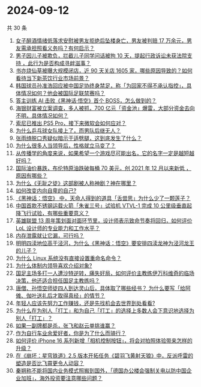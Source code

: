 # 2024-09-12

共 30 条

<!-- BEGIN ZHIHUVIDEO -->
<!-- 最后更新时间 Thu Sep 12 2024 00:25:54 GMT+0800 (China Standard Time) -->
1. [女子醉酒情绪低落求安慰被男友拒绝后坠楼身亡，男友被判赔 17 万余元，男友需承担照看义务吗？有何启示？](https://www.zhihu.com/question/666824181)
1. [男子因儿子被欺负，拦截儿子同学问话被拘 10 天，提起行政诉讼未获法院支持 ，此行为是否构成寻衅滋事？](https://www.zhihu.com/question/666756976)
1. [书亦烧仙草被曝大规模闭店，近 90 天关店 1605 家，哪些原因导致的？如何看待当下新茶饮行业市场前景？](https://www.zhihu.com/question/666777494)
1. [韩国球员孙准浩回应被中国足协终身禁足，称「为回家不得不承认指控」，具体情况如何？他会被国际足联禁赛吗？](https://www.zhihu.com/question/666868772)
1. [答主训练 AI 击败《黑神话·悟空》首个 BOSS，怎么做到的？](https://www.zhihu.com/question/665989288)
1. [海银财富被立案调查，多人被抓，700 亿元「资金池」爆雷，大部分资金去向不明，具体情况如何？](https://www.zhihu.com/question/666843400)
1. [索尼已推出 PS5 Pro，接下来微软会如何应对？](https://www.zhihu.com/question/666746167)
1. [为什么乒乓球女队接上了，而男队后继无人？](https://www.zhihu.com/question/663580039)
1. [张雨绮脱口秀疑似暗示于适劈腿，这到底发生了什么？](https://www.zhihu.com/question/666795119)
1. [为什么很多人当领导后，性格就立马变了？](https://www.zhihu.com/question/666583285)
1. [从传播学的角度来说，如果希望一个游戏尽可能出名，它的名字一定是越短越好吗？](https://www.zhihu.com/question/632726275)
1. [国际油价暴跌，布伦特原油跌破每桶 70 美元，创 2021 年 12 月以来新低 ，原因有哪些？](https://www.zhihu.com/question/666822284)
1. [为什么《无耻之徒》这部剧被人称神剧？神在哪里？](https://www.zhihu.com/question/29584691)
1. [如何改变内向自卑的自己?](https://www.zhihu.com/question/666764520)
1. [《黑神话：悟空》 中，天命人得到的道具「舌尝思」为什么少了一颗莲子？](https://www.zhihu.com/question/666506718)
1. [中国首款不锈钢运载火箭「朱雀三号」试验机 VTVL-1 完成 10 公里级垂直起降飞行试验，有哪些重要意义？](https://www.zhihu.com/question/666841762)
1. [英雄联盟 13 周年策划面对面环节里，设计师表示致命节奏将回归，如何评价 LoL 设计师的专业能力和工作水平？](https://www.zhihu.com/question/666499239)
1. [内存泄露就让它漏，可行吗？](https://www.zhihu.com/question/634940930)
1. [明明四渎地位高于泾河，为什么《黑神话：悟空》要安排四渎龙神为泾河龙王的儿子？](https://www.zhihu.com/question/666128487)
1. [为什么 Linux 系统没有直接设置重命名命令？](https://www.zhihu.com/question/666698290)
1. [为什么体制内领导喜欢介绍对象?](https://www.zhihu.com/question/661117088)
1. [国足主场多打一人遭沙特逆转，痛失好局，如何评价主教练伊万科维奇的临场决策，他还适合担任国足主教练吗？](https://www.zhihu.com/question/666361555)
1. [唐僧、孙悟空师徒四人到达灵山后，具体取了哪些经书？ 为什么要写「给阿傩、伽叶送礼后才取得真经」的情节？](https://www.zhihu.com/question/666148469)
1. [年轻人应该先努力工作赚钱，还是先找机会去世界到处看看?](https://www.zhihu.com/question/666459340)
1. [为什么在为别人「打工」和为自己「打工」的选择上多数人会下意识地选择为别人「打工」？](https://www.zhihu.com/question/666552204)
1. [如果一副牌都是杀，张飞和赵云单挑谁赢？](https://www.zhihu.com/question/27649166)
1. [作为自行车业余爱好者，你是为了什么而骑行？](https://www.zhihu.com/question/664461957)
1. [如何评价 iPhone 16 系列新增「相机控制按钮」，将会对拍照体验带来怎样的升级？](https://www.zhihu.com/question/666699155)
1. [在《崩坏：星穹铁道》2.5 版本开拓任务《碧羽飞黄射天狼》中，反派呼雷的塑造是否比飞霄更令人动容？](https://www.zhihu.com/question/666787404)
1. [秦朔称不能将国内业务模式照搬到国外，「德国办公楼会强制关电以防中国企业加班」，海外投资要注意哪些问题？](https://www.zhihu.com/question/666733371)
<!-- END ZHIHUVIDEO -->
